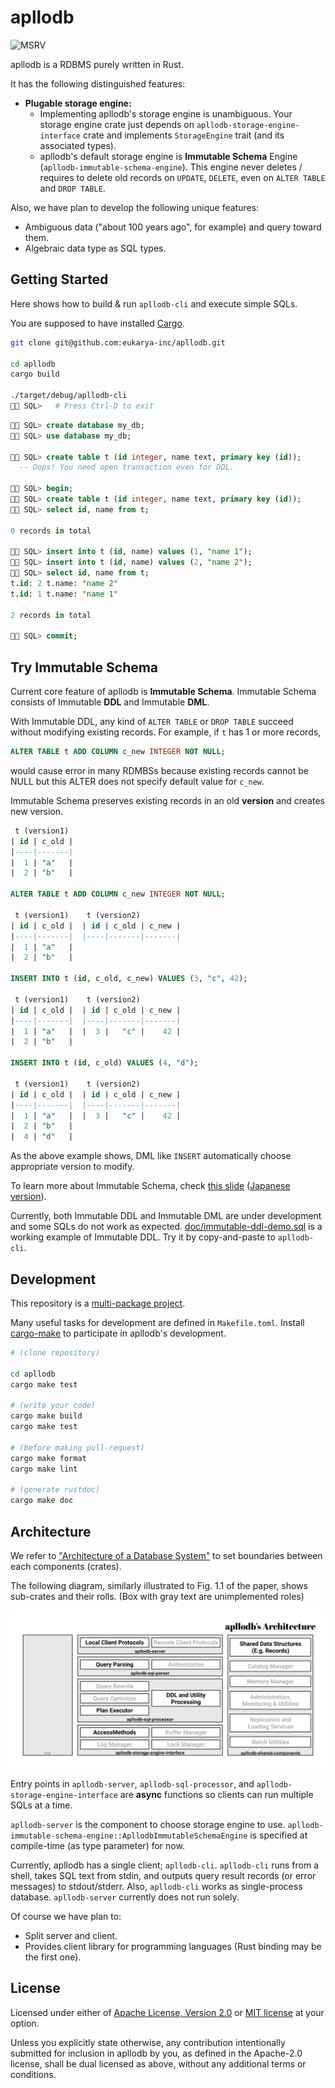 # apllodb

![MSRV](https://img.shields.io/badge/rustc-1.51+-lightgray.svg)

apllodb is a RDBMS purely written in Rust.

It has the following distinguished features:

- **Plugable storage engine:**
  - Implementing apllodb's storage engine is unambiguous. Your storage engine crate just depends on `apllodb-storage-engine-interface` crate and implements `StorageEngine` trait (and its associated types).
  - apllodb's default storage engine is **Immutable Schema** Engine (`apllodb-immutable-schema-engine`). This engine never deletes / requires to delete old records on `UPDATE`, `DELETE`, even on `ALTER TABLE` and `DROP TABLE`.

Also, we have plan to develop the following unique features:

- Ambiguous data ("about 100 years ago", for example) and query toward them.
- Algebraic data type as SQL types.

## Getting Started

Here shows how to build & run `apllodb-cli` and execute simple SQLs.

You are supposed to have installed [Cargo](https://github.com/rust-lang/cargo).

```bash
git clone git@github.com:eukarya-inc/apllodb.git

cd apllodb
cargo build

./target/debug/apllodb-cli
🚀🌙 SQL>   # Press Ctrl-D to exit
```

```sql
🚀🌙 SQL> create database my_db;
🚀🌙 SQL> use database my_db;

🚀🌙 SQL> create table t (id integer, name text, primary key (id));
  -- Oops! You need open transaction even for DDL.

🚀🌙 SQL> begin;
🚀🌙 SQL> create table t (id integer, name text, primary key (id));
🚀🌙 SQL> select id, name from t;

0 records in total

🚀🌙 SQL> insert into t (id, name) values (1, "name 1");
🚀🌙 SQL> insert into t (id, name) values (2, "name 2");
🚀🌙 SQL> select id, name from t;
t.id: 2 t.name: "name 2"
t.id: 1 t.name: "name 1"

2 records in total

🚀🌙 SQL> commit;
```

## Try Immutable Schema

Current core feature of apllodb is **Immutable Schema**.
Immutable Schema consists of Immutable **DDL** and Immutable **DML**.

With Immutable DDL, any kind of `ALTER TABLE` or `DROP TABLE` succeed without modifying existing records.
For example, if `t` has 1 or more records,

```sql
ALTER TABLE t ADD COLUMN c_new INTEGER NOT NULL;
```

would cause error in many RDMBSs because existing records cannot be NULL but this ALTER does not specify default value for `c_new`.

Immutable Schema preserves existing records in an old **version** and creates new version.

```sql
 t (version1)
| id | c_old |
|----|-------|
|  1 | "a"   |
|  2 | "b"   |

ALTER TABLE t ADD COLUMN c_new INTEGER NOT NULL;

 t (version1)    t (version2) 
| id | c_old |  | id | c_old | c_new |
|----|-------|  |----|-------|-------|
|  1 | "a"   |
|  2 | "b"   |

INSERT INTO t (id, c_old, c_new) VALUES (3, "c", 42);

 t (version1)    t (version2) 
| id | c_old |  | id | c_old | c_new |
|----|-------|  |----|-------|-------|
|  1 | "a"   |  |  3 |   "c" |    42 |
|  2 | "b"   |

INSERT INTO t (id, c_old) VALUES (4, "d");

 t (version1)    t (version2) 
| id | c_old |  | id | c_old | c_new |
|----|-------|  |----|-------|-------|
|  1 | "a"   |  |  3 |   "c" |    42 |
|  2 | "b"   |
|  4 | "d"   |
```

As the above example shows, DML like `INSERT` automatically choose appropriate version to modify.

To learn more about Immutable Schema, check [this slide](https://docs.google.com/presentation/d/1C6YsUNfMb4cioc2KWMwO2-85IpNfq558-IjxJh6LvPg/edit?usp=sharing) ([Japanese version](https://docs.google.com/presentation/d/1pV287_Q5LDbY9GWn3lK1iJdFz9rTnMsbmQ0a98YUY90/edit?usp=sharing)).

Currently, both Immutable DDL and Immutable DML are under development and some SQLs do not work as expected.
[doc/immutable-ddl-demo.sql](doc/immutable-ddl-demo.sql) is a working example of Immutable DDL. Try it by copy-and-paste to `apllodb-cli`.

## Development

This repository is a [multi-package project](https://doc.rust-lang.org/edition-guide/rust-2018/cargo-and-crates-io/cargo-workspaces-for-multi-package-projects.html).

Many useful tasks for development are defined in `Makefile.toml`. Install [cargo-make](https://github.com/sagiegurari/cargo-make) to participate in apllodb's development.

```bash
# (clone repository)

cd apllodb
cargo make test

# (write your code)
cargo make build
cargo make test

# (before making pull-request)
cargo make format
cargo make lint

# (generate rustdoc)
cargo make doc
```

## Architecture

We refer to ["Architecture of a Database System"](https://dsf.berkeley.edu/papers/fntdb07-architecture.pdf) to set boundaries between each components (crates).

The following diagram, similarly illustrated to Fig. 1.1 of the paper, shows sub-crates and their rolls.
(Box with gray text are unimplemented roles)

![apllodb's Architecture (src: https://www.figma.com/file/9pBZXpEHkA8rtSH7w1Itqi/apllodb's-Architecture?node-id=1%3A2&viewport=552%2C484%2C0.7679687738418579)](./doc/apllodb-architecture.svg)

Entry points in `apllodb-server`, `apllodb-sql-processor`, and `apllodb-storage-engine-interface` are **async** functions so clients can run multiple SQLs at a time.

`apllodb-server` is the component to choose storage engine to use. `apllodb-immutable-schema-engine::ApllodbImmutableSchemaEngine` is specified at compile-time (as type parameter) for now.

Currently, apllodb has a single client; `apllodb-cli`. `apllodb-cli` runs from a shell, takes SQL text from stdin, and outputs query result records (or error messages) to stdout/stderr.
Also, `apllodb-cli` works as single-process database. `apllodb-server` currently does not run solely.

Of course we have plan to:

- Split server and client.
- Provides client library for programming languages (Rust binding may be the first one).

## License

Licensed under either of [Apache License, Version 2.0](LICENSE-APACHE) or [MIT license](LICENSE-MIT) at your option.

Unless you explicitly state otherwise, any contribution intentionally submitted
for inclusion in apllodb by you, as defined in the Apache-2.0 license, shall be
dual licensed as above, without any additional terms or conditions.
